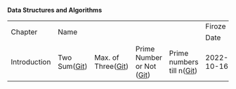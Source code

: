 <!-- Output copied to clipboard! -->

<!-- Yay, no errors, warnings, or alerts! -->

**Data Structures and Algorithms**


<table>
  <tr>
   <td rowspan="2" >Chapter
   </td>
   <td rowspan="2" colspan="4" >Name
   </td>
   <td colspan="2" >Firoze 
   </td>
   <td rowspan="2" >Assign Date
   </td>
  </tr>
  <tr>
   <td>Date
   </td>
   <td>Submit
   </td>
  </tr>
  <tr>
   <td>Introduction
   </td>
   <td>Two Sum(<a href="https://github.com/firoze-hossain/Data-Structure-and-Algorithm/tree/master/src/com/dsa/introduction/findTwoSum">Git</a>)
   </td>
   <td>Max. of Three(<a href="https://github.com/firoze-hossain/Data-Structure-and-Algorithm/tree/master/src/com/dsa/introduction/maximumOfThreeGivenNumbers">Git</a>)
   </td>
   <td>Prime Number or Not (<a href="https://github.com/firoze-hossain/Data-Structure-and-Algorithm/blob/master/src/com/dsa/introduction/primeOrNot/">Git</a>)
   </td>
   <td>Prime numbers till n(<a href="https://github.com/firoze-hossain/Data-Structure-and-Algorithm/tree/master/src/com/dsa/introduction/primeNumTillN">Git</a>)
   </td>
   <td>2022-10-16
   </td>
   <td>Done
   </td>
   <td>2022-10-15
   </td>
  </tr>
</table>

